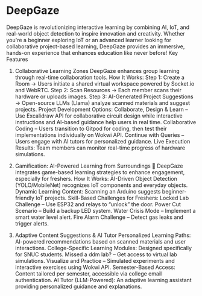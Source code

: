 # DeepGaze
DeepGaze is revolutionizing interactive learning by combining AI, IoT, and real-world object detection to inspire innovation and creativity. Whether you're a beginner exploring IoT or an advanced learner looking for collaborative project-based learning, DeepGaze provides an immersive, hands-on experience that enhances education like never before!
Key Features
1. Collaborative Learning Zones
DeepGaze enhances group learning through real-time collaboration tools.
How It Works:
Step 1: Create a Room → Users initiate a shared virtual workspace powered by Socket.io and WebRTC.
Step 2: Scan Resources → Each member scans their hardware or uploads images.
Step 3: AI-Generated Project Suggestions → Open-source LLMs (Llama) analyze scanned materials and suggest projects.
Project Development Options:
Collaborate, Design & Learn – Use Excalidraw API for collaborative circuit design while interactive instructions and AI-based guidance help users in real time.
Collaborative Coding – Users transition to Gitpod for coding, then test their implementations individually on Wokwi API.
Continue with Queries – Users engage with AI tutors for personalized guidance.
Live Execution Results: Team members can monitor real-time progress of hardware simulations.
2. Gamification: AI-Powered Learning from Surroundings 🚀
DeepGaze integrates game-based learning strategies to enhance engagement, especially for freshers.
How It Works:
AI-Driven Object Detection (YOLO/MobileNet) recognizes IoT components and everyday objects.
Dynamic Learning Content: Scanning an Arduino suggests beginner-friendly IoT projects.
Skill-Based Challenges for Freshers:
Locked Lab Challenge – Use ESP32 and relays to “unlock” the door.
Power Cut Scenario – Build a backup LED system.
Water Crisis Mode – Implement a smart water level alert.
Fire Alarm Challenge – Detect gas leaks and trigger alerts.

3. Adaptive Content Suggestions & AI Tutor
Personalized Learning Paths: AI-powered recommendations based on scanned materials and user interactions.
College-Specific Learning Modules: Designed specifically for SNUC students.
Missed a ddm lab? – Get access to virtual lab simulations.
Visualize and Practice – Simulated experiments and interactive exercises using Wokwi API.
Semester-Based Access: Content tailored per semester, accessible via college email authentication.
AI Tutor (LLM-Powered): An adaptive learning assistant providing personalized guidance and explanations.
